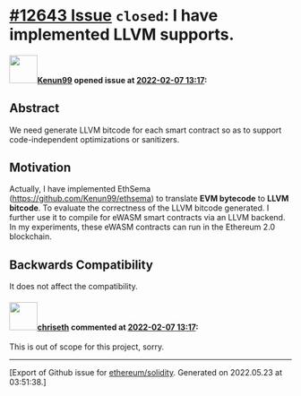 # [\#12643 Issue](https://github.com/ethereum/solidity/issues/12643) `closed`: I have implemented LLVM supports. 

#### <img src="https://avatars.githubusercontent.com/u/43341053?u=944b2a205e138f0376b8c47f80c51181db634bd8&v=4" width="50">[Kenun99](https://github.com/Kenun99) opened issue at [2022-02-07 13:17](https://github.com/ethereum/solidity/issues/12643):

## Abstract

We need generate LLVM bitcode for each smart contract so as to support code-independent optimizations or sanitizers. 


## Motivation

Actually, I have implemented EthSema (https://github.com/Kenun99/ethsema) to translate **EVM bytecode** to **LLVM bitcode**. To evaluate the correctness of the LLVM bitcode generated. I further use it to compile for eWASM smart contracts via an LLVM backend. In my experiments, these eWASM contracts can run in the Ethereum 2.0 blockchain.

## Backwards Compatibility

It does not affect the compatibility.


#### <img src="https://avatars.githubusercontent.com/u/9073706?v=4" width="50">[chriseth](https://github.com/chriseth) commented at [2022-02-07 13:17](https://github.com/ethereum/solidity/issues/12643#issuecomment-1031466743):

This is out of scope for this project, sorry.


-------------------------------------------------------------------------------



[Export of Github issue for [ethereum/solidity](https://github.com/ethereum/solidity). Generated on 2022.05.23 at 03:51:38.]
